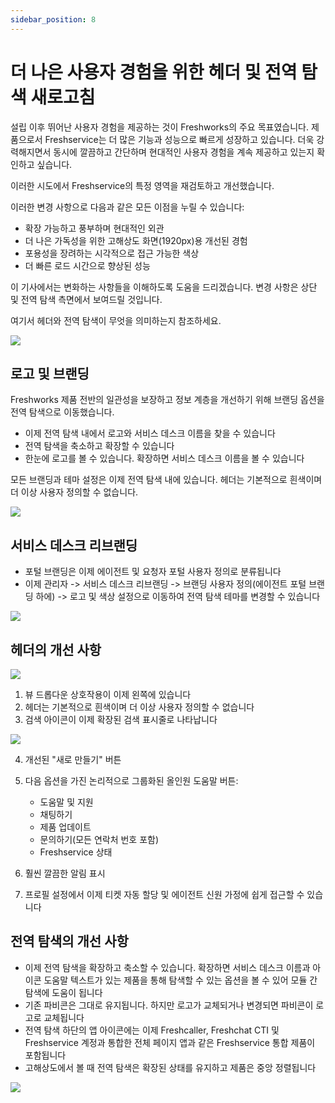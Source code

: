 ```yaml
---
sidebar_position: 8
---
```


# 더 나은 사용자 경험을 위한 헤더 및 전역 탐색 새로고침

설립 이후 뛰어난 사용자 경험을 제공하는 것이 Freshworks의 주요 목표였습니다. 제품으로서 Freshservice는 더 많은 기능과 성능으로 빠르게 성장하고 있습니다. 더욱 강력해지면서 동시에 깔끔하고 간단하며 현대적인 사용자 경험을 계속 제공하고 있는지 확인하고 싶습니다.

이러한 시도에서 Freshservice의 특정 영역을 재검토하고 개선했습니다.

이러한 변경 사항으로 다음과 같은 모든 이점을 누릴 수 있습니다:

- 확장 가능하고 풍부하며 현대적인 외관
- 더 나은 가독성을 위한 고해상도 화면(1920px)용 개선된 경험
- 포용성을 장려하는 시각적으로 접근 가능한 색상
- 더 빠른 로드 시간으로 향상된 성능

이 기사에서는 변화하는 사항들을 이해하도록 도움을 드리겠습니다. 변경 사항은 상단 및 전역 탐색 측면에서 보여드릴 것입니다.

여기서 헤더와 전역 탐색이 무엇을 의미하는지 참조하세요.

<img src="https://s3.amazonaws.com/cdn.freshdesk.com/data/helpdesk/attachments/production/50002378903/original/skmdRgIxnvaDzKjSWxSCGPEgwMX__KUYvA.png?1611759048"  />

## 로고 및 브랜딩

Freshworks 제품 전반의 일관성을 보장하고 정보 계층을 개선하기 위해 브랜딩 옵션을 전역 탐색으로 이동했습니다.

- 이제 전역 탐색 내에서 로고와 서비스 데스크 이름을 찾을 수 있습니다
- 전역 탐색을 축소하고 확장할 수 있습니다
- 한눈에 로고를 볼 수 있습니다. 확장하면 서비스 데스크 이름을 볼 수 있습니다

모든 브랜딩과 테마 설정은 이제 전역 탐색 내에 있습니다. 헤더는 기본적으로 흰색이며 더 이상 사용자 정의할 수 없습니다.

<img src="https://s3.amazonaws.com/cdn.freshdesk.com/data/helpdesk/attachments/production/50002378905/original/sMo9fyafpPvXbM55PBvQ1_l6TjrRydONdA.jpg?1611759119"  />

## 서비스 데스크 리브랜딩

- 포털 브랜딩은 이제 에이전트 및 요청자 포털 사용자 정의로 분류됩니다
- 이제 관리자 -> 서비스 데스크 리브랜딩 -> 브랜딩 사용자 정의(에이전트 포털 브랜딩 하에) -> 로고 및 색상 설정으로 이동하여 전역 탐색 테마를 변경할 수 있습니다

<img src="https://s3.amazonaws.com/cdn.freshdesk.com/data/helpdesk/attachments/production/50002378917/original/C3S6P95q97EFlVIX3qD5ZR4YHF81JT-d6Q.jpg?1611759217"  />

## 헤더의 개선 사항

<img src="https://s3.amazonaws.com/cdn.freshdesk.com/data/helpdesk/attachments/production/50002378920/original/GzsQdzQU7uZImKQaS0e1dgqMh_dp-lZEjQ.jpg?1611759260"  />

1. 뷰 드롭다운 상호작용이 이제 왼쪽에 있습니다
2. 헤더는 기본적으로 흰색이며 더 이상 사용자 정의할 수 없습니다
3. 검색 아이콘이 이제 확장된 검색 표시줄로 나타납니다

<img src="https://s3.amazonaws.com/cdn.freshdesk.com/data/helpdesk/attachments/production/50002385293/original/bZ73yHWQJTlFfwz7mHr141cND5LKcdHVNw.png?1611834251"  />

4. 개선된 "새로 만들기" 버튼
5. 다음 옵션을 가진 논리적으로 그룹화된 올인원 도움말 버튼:
   - 도움말 및 지원
   - 채팅하기
   - 제품 업데이트
   - 문의하기(모든 연락처 번호 포함)
   - Freshservice 상태

6. 훨씬 깔끔한 알림 표시
7. 프로필 설정에서 이제 티켓 자동 할당 및 에이전트 신원 가정에 쉽게 접근할 수 있습니다

## 전역 탐색의 개선 사항

- 이제 전역 탐색을 확장하고 축소할 수 있습니다. 확장하면 서비스 데스크 이름과 아이콘 도움말 텍스트가 있는 제품을 통해 탐색할 수 있는 옵션을 볼 수 있어 모듈 간 탐색에 도움이 됩니다
- 기존 파비콘은 그대로 유지됩니다. 하지만 로고가 교체되거나 변경되면 파비콘이 로고로 교체됩니다
- 전역 탐색 하단의 앱 아이콘에는 이제 Freshcaller, Freshchat CTI 및 Freshservice 계정과 통합한 전체 페이지 앱과 같은 Freshservice 통합 제품이 포함됩니다
- 고해상도에서 볼 때 전역 탐색은 확장된 상태를 유지하고 제품은 중앙 정렬됩니다

<img src="https://s3.amazonaws.com/cdn.freshdesk.com/data/helpdesk/attachments/production/50002378943/original/L7gKkSjxy3uAoGhv4bs7uV2tiD8jElcnaw.jpg?1611759407"  />